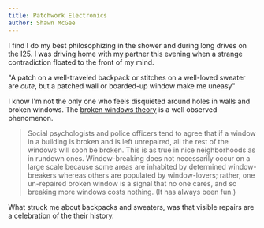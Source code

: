 ```yaml
---
title: Patchwork Electronics
author: Shawn McGee
---
```


I find I do my best philosophizing in the shower and during long drives on the I25. I was driving home with my partner this evening when a strange contradiction floated to the front of my mind. 

"A patch on a well-traveled backpack or stitches on a well-loved sweater are *cute*, but a patched wall or boarded-up window make me uneasy"

I know I'm not the only one who feels disquieted around holes in walls and broken windows. The [broken windows theory](https://en.wikipedia.org/wiki/Broken_windows_theory) is a well observed phenomenon.

> Social psychologists and police officers tend to agree that if a window in a building is broken and is left unrepaired, all the rest of the windows will soon be broken. This is as true in nice neighborhoods as in rundown ones. Window-breaking does not necessarily occur on a large scale because some areas are inhabited by determined window-breakers whereas others are populated by window-lovers; rather, one un-repaired broken window is a signal that no one cares, and so breaking more windows costs nothing. (It has always been fun.)

What struck me about backpacks and sweaters, was that visible repairs are a celebration of the their history.
